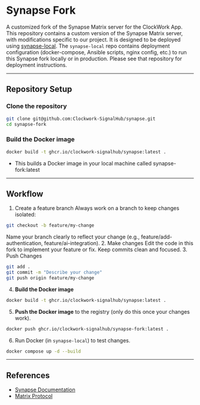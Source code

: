 
# Synapse Fork

A customized fork of the Synapse Matrix server for the ClockWork App.
This repository contains a custom version of the Synapse Matrix server,
with modifications specific to our project. It is designed to be deployed using [synapse-local](https://github.com/Clockwork-SignalHub/Synapse-local).
The `synapse-local` repo contains deployment configuration (docker-compose,
Ansible scripts, nginx config, etc.) to run this Synapse fork locally or in production.
Please see that repository for deployment instructions.

---

## Repository Setup

### Clone the repository
```bash
git clone git@github.com:Clockwork-SignalHub/synapse.git
cd synapse-fork
```

### Build the Docker image
```bash
docker build -t ghcr.io/clockwork-signalhub/synapse:latest .
```
- This builds a Docker image in your local machine called synapse-fork:latest

---

## Workflow

1. Create a feature branch
Always work on a branch to keep changes isolated:
```bash
git checkout -b feature/my-change
```
Name your branch clearly to reflect your change (e.g., feature/add-authentication, feature/ai-integration).
2. Make changes
Edit the code in this fork to implement your feature or fix.
Keep commits clean and focused.
3. Push Changes

```bash
git add .
git commit -m "Describe your change"
git push origin feature/my-change
```
4. **Build the Docker image**
```bash
docker build -t ghcr.io/clockwork-signalhub/synapse:latest .
```
5. **Push the Docker image** to the registry (only do this once your changes work).
```bash
docker push ghcr.io/clockwork-signalhub/synapse-fork:latest .
```
6. Run Docker (in `synapse-local`) to test changes.
```bash
docker compose up -d --build
```

---

## References
- [Synapse Documentation](https://element-hq.github.io/synapse/latest/)
- [Matrix Protocol](https://matrix.org/docs/spec/)

